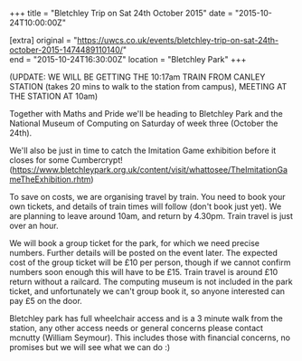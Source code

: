 +++
title = "Bletchley Trip on Sat 24th October 2015"
date = "2015-10-24T10:00:00Z"

[extra]
original = "https://uwcs.co.uk/events/bletchley-trip-on-sat-24th-october-2015-1474489110140/"    
end = "2015-10-24T16:30:00Z"
location = "Bletchley Park"
+++

(UPDATE: WE WILL BE GETTING THE 10:17am TRAIN FROM CANLEY STATION (takes 20 mins to walk to the station from campus), MEETING AT THE STATION AT 10am)

Together with Maths and Pride we'll be heading to Bletchley Park and the National Museum of Computing on Saturday of week three (October the 24th).

We'll also be just in time to catch the Imitation Game exhibition before it closes for some Cumbercrypt\!  
(https://www.bletchleypark.org.uk/content/visit/whattosee/TheImitationGameTheExhibition.rhtm)

To save on costs, we are organising travel by train. You need to book your own tickets, and details of train times will follow (don't book just yet). We are planning to leave around 10am, and return by 4.30pm. Train travel is just over an hour.

We will book a group ticket for the park, for which we need precise numbers. Further details will be posted on the event later. The expected cost of the group ticket will be £10 per person, though if we cannot confirm numbers soon enough this will have to be £15. Train travel is around £10 return without a railcard. The computing museum is not included in the park ticket, and unfortunately we can't group book it, so anyone interested can pay £5 on the door.

Bletchley park has full wheelchair access and is a 3 minute walk from the station, any other access needs or general concerns please contact mcnutty (William Seymour). This includes those with financial concerns, no promises but we will see what we can do :)

